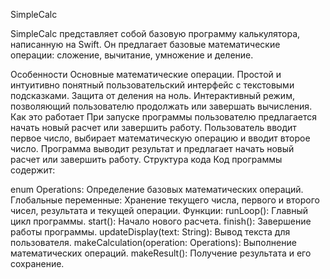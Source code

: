 SimpleCalc

SimpleCalc представляет собой базовую программу калькулятора, написанную на Swift. Он предлагает базовые математические операции: сложение, вычитание, умножение и деление.

Особенности
Основные математические операции.
Простой и интуитивно понятный пользовательский интерфейс с текстовыми подсказками.
Защита от деления на ноль.
Интерактивный режим, позволяющий пользователю продолжать или завершать вычисления.
Как это работает
При запуске программы пользователю предлагается начать новый расчет или завершить работу.
Пользователь вводит первое число, выбирает математическую операцию и вводит второе число.
Программа выводит результат и предлагает начать новый расчет или завершить работу.
Структура кода
Код программы содержит:

enum Operations: Определение базовых математических операций.
Глобальные переменные: Хранение текущего числа, первого и второго чисел, результата и текущей операции.
Функции:
runLoop(): Главный цикл программы.
start(): Начало нового расчета.
finish(): Завершение работы программы.
updateDisplay(text: String): Вывод текста для пользователя.
makeCalculation(operation: Operations): Выполнение математических операций.
makeResult(): Получение результата и его сохранение.

